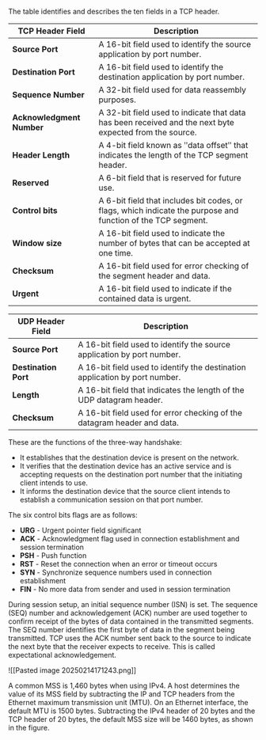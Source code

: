 The table identifies and describes the ten fields in a TCP header.

|**TCP Header Field**|**Description**|
|---|---|
|**Source Port**|A 16-bit field used to identify the source application by port number.|
|**Destination Port**|A 16-bit field used to identify the destination application by port number.|
|**Sequence Number**|A 32-bit field used for data reassembly purposes.|
|**Acknowledgment Number**|A 32-bit field used to indicate that data has been received and the next byte expected from the source.|
|**Header Length**|A 4-bit field known as ʺdata offsetʺ that indicates the length of the TCP segment header.|
|**Reserved**|A 6-bit field that is reserved for future use.|
|**Control bits**|A 6-bit field that includes bit codes, or flags, which indicate the purpose and function of the TCP segment.|
|**Window size**|A 16-bit field used to indicate the number of bytes that can be accepted at one time.|
|**Checksum**|A 16-bit field used for error checking of the segment header and data.|
|**Urgent**|A 16-bit field used to indicate if the contained data is urgent.|

|**UDP Header Field**|**Description**|
|---|---|
|**Source Port**|A 16-bit field used to identify the source application by port number.|
|**Destination Port**|A 16-bit field used to identify the destination application by port number.|
|**Length**|A 16-bit field that indicates the length of the UDP datagram header.|
|**Checksum**|A 16-bit field used for error checking of the datagram header and data.|

These are the functions of the three-way handshake:
- It establishes that the destination device is present on the network.
- It verifies that the destination device has an active service and is accepting requests on the destination port number that the initiating client intends to use.
- It informs the destination device that the source client intends to establish a communication session on that port number.

The six control bits flags are as follows:
- **URG** - Urgent pointer field significant
- **ACK** - Acknowledgment flag used in connection establishment and session termination
- **PSH** - Push function
- **RST** - Reset the connection when an error or timeout occurs
- **SYN** - Synchronize sequence numbers used in connection establishment
- **FIN** - No more data from sender and used in session termination

During session setup, an initial sequence number (ISN) is set.
The sequence (SEQ) number and acknowledgement (ACK) number are used together to confirm receipt of the bytes of data contained in the transmitted segments.
The SEQ number identifies the first byte of data in the segment being transmitted. TCP uses the ACK number sent back to the source to indicate the next byte that the receiver expects to receive. This is called expectational acknowledgement.

![[Pasted image 20250214171243.png]]

A common MSS is 1,460 bytes when using IPv4. A host determines the value of its MSS field by subtracting the IP and TCP headers from the Ethernet maximum transmission unit (MTU). On an Ethernet interface, the default MTU is 1500 bytes. Subtracting the IPv4 header of 20 bytes and the TCP header of 20 bytes, the default MSS size will be 1460 bytes, as shown in the figure.





















































































































































































